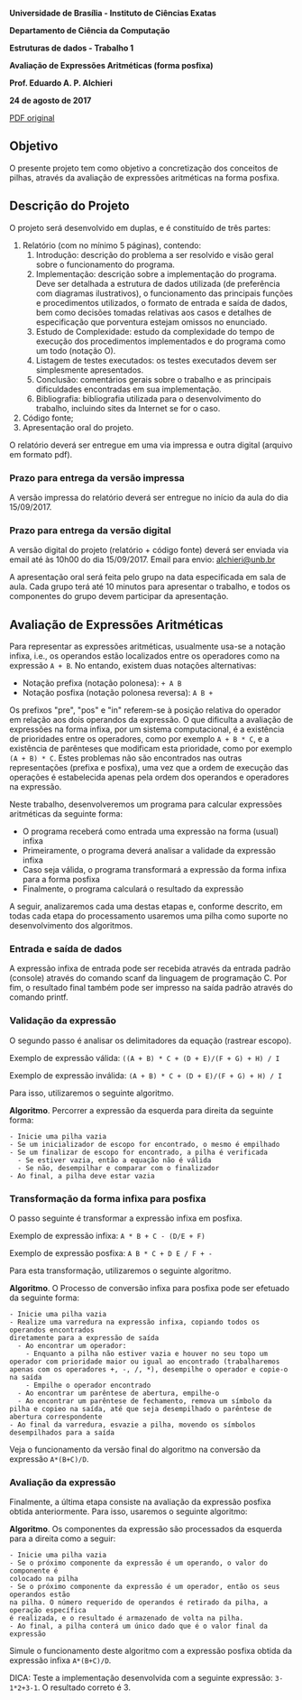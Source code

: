 **Universidade de Brasília - Instituto de Ciências Exatas**

**Departamento de Ciência da Computação**

**Estruturas de dados - Trabalho 1**

**Avaliação de Expressões Aritméticas (forma posfixa)**

**Prof. Eduardo A. P. Alchieri**

**24 de agosto de 2017**

[PDF original](./trabalho-calculadora.pdf)

## Objetivo

O presente projeto tem como objetivo a concretização dos conceitos de pilhas, 
através da
avaliação de expressões aritméticas na forma posfixa.

## Descrição do Projeto
O projeto será desenvolvido em duplas, e é constituído de três partes:

1. Relatório (com no mínimo 5 páginas), contendo:
    1. Introdução: descrição do problema a ser resolvido e visão geral sobre o funcionamento do programa.
    1. Implementação: descrição sobre a implementação do programa. Deve ser detalhada a estrutura de dados utilizada (de preferência com diagramas ilustrativos), o funcionamento das principais funções e procedimentos utilizados, o formato de entrada e saída de dados, bem como decisões tomadas relativas aos casos e detalhes de especificação que porventura estejam omissos no enunciado.
    1. Estudo de Complexidade: estudo da complexidade do tempo de execução dos procedimentos implementados e do programa como um todo (notação O).
    1. Listagem de testes executados: os testes executados devem ser simplesmente apresentados.
    1. Conclusão: comentários gerais sobre o trabalho e as principais dificuldades encontradas em sua implementação.
    1. Bibliografia: bibliografia utilizada para o desenvolvimento do trabalho, incluindo sites da Internet se for o caso.
1. Código fonte;
1. Apresentação oral do projeto.

O relatório deverá ser entregue em uma via impressa e outra digital (arquivo em formato pdf).

### Prazo para entrega da versão impressa
A versão impressa do relatório deverá ser entregue no início da aula do dia 15/09/2017.

### Prazo para entrega da versão digital
A versão digital do projeto (relatório + código fonte) deverá ser enviada via email até às
10h00 do dia 15/09/2017. Email para envio: alchieri@unb.br

A apresentação oral será feita pelo grupo na data especificada em sala de aula. Cada
grupo terá até 10 minutos para apresentar o trabalho, e todos os componentes do grupo
devem participar da apresentação.

## Avaliação de Expressões Aritméticas
Para representar as expressões aritméticas, usualmente usa-se a notação infixa, i.e., os operandos estão localizados entre os operadores como na expressão `A + B`. No entando, existem duas notações alternativas:

- Notação prefixa (notação polonesa): `+ A B`
- Notação posfixa (notação polonesa reversa): `A B +`

Os prefixos "pre", "pos" e "in" referem-se à posição relativa do operador em relação
aos dois operandos da expressão. O que dificulta a avaliação de expressões na forma infixa,
por um sistema computacional, é a existência de prioridades entre os operadores, como por
exemplo `A + B * C`, e a existência de parênteses que modificam esta prioridade, como
por exemplo `(A + B) * C`. Estes problemas não são encontrados nas outras representações
(prefixa e posfixa), uma vez que a ordem de execução das operações é estabelecida apenas
pela ordem dos operandos e operadores na expressão.

Neste trabalho, desenvolveremos um programa para calcular expressões aritméticas da
seguinte forma:

- O programa receberá como entrada uma expressão na forma (usual) infixa
- Primeiramente, o programa deverá analisar a validade da expressão infixa
- Caso seja válida, o programa transformará a expressão da forma infixa para a forma
posfixa
- Finalmente, o programa calculará o resultado da expressão

A seguir, analizaremos cada uma destas etapas e, conforme descrito, em todas cada etapa
do processamento usaremos uma pilha como suporte no desenvolvimento dos algoritmos.

### Entrada e saída de dados
A expressão infixa de entrada pode ser recebida através da entrada padrão (console) através
do comando scanf da linguagem de programação C. Por fim, o resultado final também pode
ser impresso na saída padrão através do comando printf.

### Validação da expressão
O segundo passo é analisar os delimitadores da equação (rastrear escopo).

Exemplo de expressão válida: `((A + B) * C + (D + E)/(F + G) + H) / I`

Exemplo de expressão inválida: `(A + B) * C + (D + E)/(F + G) + H) / I`

Para isso, utilizaremos o seguinte algoritmo.

**Algoritmo**. Percorrer a expressão da esquerda para direita da seguinte forma:

```
- Inicie uma pilha vazia
- Se um inicializador de escopo for encontrado, o mesmo é empilhado
- Se um finalizar de escopo for encontrado, a pilha é verificada
  - Se estiver vazia, então a equação não é válida
  - Se não, desempilhar e comparar com o finalizador
- Ao final, a pilha deve estar vazia
```

### Transformação da forma infixa para posfixa

O passo seguinte é transformar a expressão infixa em posfixa.

Exemplo de expressão infixa: `A * B + C - (D/E + F)`

Exemplo de expressão posfixa: `A B * C + D E / F + -`

Para esta transformação, utilizaremos o seguinte algoritmo.

**Algoritmo**. O Processo de conversão infixa para posfixa pode ser efetuado da seguinte forma:

```
- Inicie uma pilha vazia
- Realize uma varredura na expressão infixa, copiando todos os operandos encontrados
diretamente para a expressão de saída
  - Ao encontrar um operador:
    - Enquanto a pilha não estiver vazia e houver no seu topo um operador com prioridade maior ou igual ao encontrado (trabalharemos apenas com os operadores +, -, /, *), desempilhe o operador e copie-o na saída
    - Empilhe o operador encontrado
  - Ao encontrar um parêntese de abertura, empilhe-o
  - Ao encontrar um parêntese de fechamento, remova um símbolo da pilha e copieo na saída, até que seja desempilhado o parêntese de abertura correspondente
- Ao final da varredura, esvazie a pilha, movendo os símbolos desempilhados para a saída
```

Veja o funcionamento da versão final do algoritmo na conversão da expressão `A*(B+C)/D`.

### Avaliação da expressão

Finalmente, a última etapa consiste na avaliação da expressão posfixa obtida anteriormente. Para isso, usaremos o seguinte algoritmo:

**Algoritmo**. Os componentes da expressão são processados da esquerda para a direita como a seguir:

```
- Inicie uma pilha vazia
- Se o próximo componente da expressão é um operando, o valor do componente é
colocado na pilha
- Se o próximo componente da expressão é um operador, então os seus operandos estão
na pilha. O número requerido de operandos é retirado da pilha, a operação específica
é realizada, e o resultado é armazenado de volta na pilha.
- Ao final, a pilha conterá um único dado que é o valor final da expressão
```

Simule o funcionamento deste algoritmo com a expressão posfixa obtida da expressão
infixa `A*(B+C)/D`.

DICA: Teste a implementação desenvolvida com a seguinte expressão: `3-1*2+3-1`. O
resultado correto é 3.
